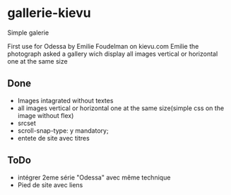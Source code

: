 # gallerie-kievu
Simple galerie

First use for Odessa by Emilie Foudelman on kievu.com
Emilie the photograph asked a gallery wich display all images vertical or horizontal one at the same size
## Done
* Images intagrated without textes 
* all images vertical or horizontal one at the same size(simple css on the image without flex)
* srcset
* scroll-snap-type: y mandatory;
* entete de site avec titres

## ToDo

* intégrer 2eme série "Odessa" avec même technique
* Pied de site avec liens